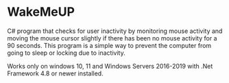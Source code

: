 # WakeMeUP

C# program that checks for user inactivity by monitoring mouse activity and moving the mouse cursor slightly if there has been no mouse activity for a 90 seconds. 
This program is a simple way to prevent the computer from going to sleep or locking due to inactivity.

Works only on windows 10, 11 and Windows Servers 2016-2019 with .Net Framework 4.8 or newer installed. 
